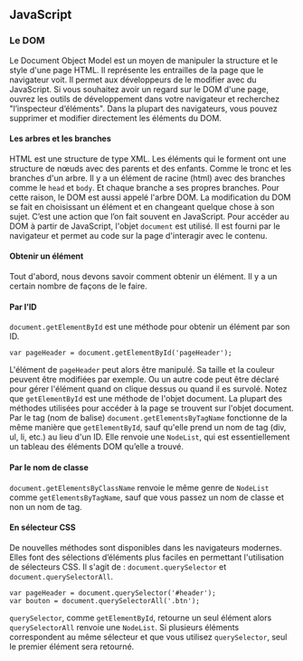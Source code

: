 ## JavaScript

### Le DOM
Le Document Object Model est un moyen de manipuler la structure et le style d'une page HTML. 
Il représente les entrailles de la page que le navigateur voit. 
Il permet aux développeurs de le modifier avec du JavaScript.
Si vous souhaitez avoir un regard sur le DOM d'une page, ouvrez les outils de développement dans votre navigateur et recherchez "l’inspecteur d‘éléments". 
Dans la plupart des navigateurs, vous pouvez supprimer et modifier directement les éléments du DOM.

#### Les arbres et les branches
HTML est une structure de type XML. 
Les éléments qui le forment ont une structure de nœuds avec des parents et des enfants. 
Comme le tronc et les branches d'un arbre. 
Il y a un élément de racine (html) avec des branches comme le `head` et `body`. 
Et chaque branche a ses propres branches. 
Pour cette raison, le DOM est aussi appelé l'arbre DOM.
La modification du DOM se fait en choisissant un élément et en changeant quelque chose à son sujet. 
C’est une action que l’on fait souvent en JavaScript. 
Pour accéder au DOM à partir de JavaScript, l'objet `document` est utilisé. 
Il est fourni par le navigateur et permet au code sur la page d'interagir avec le contenu.

#### Obtenir un élément
Tout d'abord, nous devons savoir comment obtenir un élément. 
Il y a un certain nombre de façons de le faire.

#### Par l’ID
`document.getElementById` est une méthode pour obtenir un élément par son ID.

`var pageHeader = document.getElementById('pageHeader');`

L'élément de `pageHeader` peut alors être manipulé. 
Sa taille et la couleur peuvent être modifiées par exemple. 
Ou un autre code peut être déclaré pour gérer l'élément quand on clique dessus ou quand il es survolé.
Notez que `getElementById` est une méthode de l'objet document. 
La plupart des méthodes utilisées pour accéder à la page se trouvent sur l'objet document.
Par le tag (nom de balise)
`document.getElementsByTagName` fonctionne de la même manière que `getElementById`, sauf qu'elle prend un nom de tag (div, ul, li, etc.) au lieu d'un ID. Elle renvoie une `NodeList`, qui est essentiellement un tableau des éléments DOM qu’elle a trouvé.

#### Par le nom de classe
`document.getElementsByClassName` renvoie le même genre de `NodeList` comme `getElementsByTagName`, sauf que vous passez un nom de classe et non un nom de tag.

#### En sélecteur CSS
De nouvelles méthodes sont disponibles dans les navigateurs modernes. 
Elles font des sélections d’éléments plus faciles en permettant l'utilisation de sélecteurs CSS. 
Il s'agit de : `document.querySelector` et `document.querySelectorAll`.
```
var pageHeader = document.querySelector('#header');
var bouton = document.querySelectorAll('.btn');
```
`querySelector`, comme `getElementById`, retourne un seul élément alors `querySelectorAll` renvoie une `NodeList`. 
Si plusieurs éléments correspondent au même sélecteur et que vous utilisez `querySelector`, seul le premier élément sera retourné.
